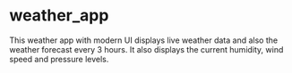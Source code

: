 # weather_app

This weather app with modern UI displays live weather data and also the weather forecast every 3 hours. It also displays the current humidity, wind speed and pressure levels.

